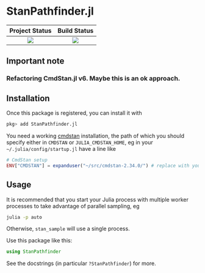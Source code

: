 # StanPathfinder.jl

| **Project Status**          |  **Build Status** |
|:---------------------------:|:-----------------:|
|![][project-status-img] | ![][CI-build] |

[docs-dev-img]: https://img.shields.io/badge/docs-dev-blue.svg
[docs-dev-url]: https://stanjulia.github.io/StanPathfinder.jl/latest

[docs-stable-img]: https://img.shields.io/badge/docs-stable-blue.svg
[docs-stable-url]: https://stanjulia.github.io/StanPathfinder.jl/stable

[CI-build]: https://github.com/stanjulia/StanPathfinder.jl/workflows/CI/badge.svg?branch=master

[issues-url]: https://github.com/stanjulia/StanPathfinder.jl/issues

[project-status-img]: https://img.shields.io/badge/lifecycle-stable-green.svg

## Important note

### Refactoring CmdStan.jl v6. Maybe this is an ok approach.

## Installation

Once this package is registered, you can install it with

```julia
pkg> add StanPathfinder.jl
```

You need a working [cmdstan](https://mc-stan.org/users/interfaces/cmdstan.html) installation, the path of which you should specify either in `CMDSTAN` or `JULIA_CMDSTAN_HOME`, eg in your `~/.julia/config/startup.jl` have a line like
```julia
# CmdStan setup
ENV["CMDSTAN"] = expanduser("~/src/cmdstan-2.34.0/") # replace with your path
```

## Usage

It is recommended that you start your Julia process with multiple worker processes to take advantage of parallel sampling, eg

```sh
julia -p auto
```

Otherwise, `stan_sample` will use a single process.

Use this package like this:

```julia
using StanPathfinder
```

See the docstrings (in particular `?StanPathfinder`) for more.
